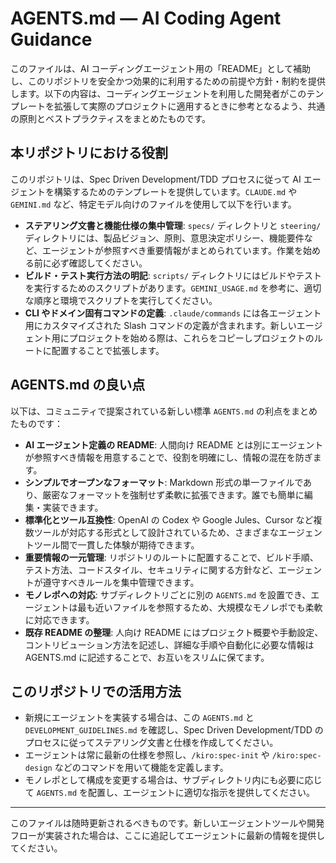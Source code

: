 # AGENTS.md — AI Coding Agent Guidance

このファイルは、AI コーディングエージェント用の「README」として補助し、このリポジトリを安全かつ効果的に利用するための前提や方針・制約を提供します。以下の内容は、コーディングエージェントを利用した開発者がこのテンプレートを拡張して実際のプロジェクトに適用するときに参考となるよう、共通の原則とベストプラクティスをまとめたものです。

## 本リポジトリにおける役割
このリポジトリは、Spec Driven Development/TDD プロセスに従って AI エージェントを構築するためのテンプレートを提供しています。`CLAUDE.md` や `GEMINI.md` など、特定モデル向けのファイルを使用して以下を行います。

- **ステアリング文書と機能仕様の集中管理**: `specs/` ディレクトリと `steering/` ディレクトリには、製品ビジョン、原則、意思決定ポリシー、機能要件など、エージェントが参照すべき重要情報がまとめられています。作業を始める前に必ず確認してください。
- **ビルド・テスト実行方法の明記**: `scripts/` ディレクトリにはビルドやテストを実行するためのスクリプトがあります。`GEMINI_USAGE.md` を参考に、適切な順序と環境でスクリプトを実行してください。
- **CLI やドメイン固有コマンドの定義**: `.claude/commands` には各エージェント用にカスタマイズされた Slash コマンドの定義が含まれます。新しいエージェント用にプロジェクトを始める際は、これらをコピーしプロジェクトのルートに配置することで拡張します。

## AGENTS.md の良い点
以下は、コミュニティで提案されている新しい標準 `AGENTS.md` の利点をまとめたものです：

- **AI エージェント定義の README**: 人間向け README とは別にエージェントが参照すべき情報を用意することで、役割を明確にし、情報の混在を防ぎます。
- **シンプルでオープンなフォーマット**: Markdown 形式の単一ファイルであり、厳密なフォーマットを強制せず柔軟に拡張できます。誰でも簡単に編集・実装できます。
- **標準化とツール互換性**: OpenAI の Codex や Google Jules、Cursor など複数ツールが対応する形式として設計されているため、さまざまなエージェントツール間で一貫した体験が期待できます。
- **重要情報の一元管理**: リポジトリのルートに配置することで、ビルド手順、テスト方法、コードスタイル、セキュリティに関する方針など、エージェントが遵守すべきルールを集中管理できます。
- **モノレポへの対応**: サブディレクトリごとに別の `AGENTS.md` を設置でき、エージェントは最も近いファイルを参照するため、大規模なモノレポでも柔軟に対応できます。
- **既存 README の整理**: 人向け README にはプロジェクト概要や手動設定、コントリビューション方法を記述し、詳細な手順や自動化に必要な情報は AGENTS.md に記述することで、お互いをスリムに保てます。

## このリポジトリでの活用方法
- 新規にエージェントを実装する場合は、この `AGENTS.md` と `DEVELOPMENT_GUIDELINES.md` を確認し、Spec Driven Development/TDD のプロセスに従ってステアリング文書と仕様を作成してください。
- エージェントは常に最新の仕様を参照し、`/kiro:spec-init` や `/kiro:spec-design` などのコマンドを用いて機能を定義します。
- モノレポとして構成を変更する場合は、サブディレクトリ内にも必要に応じて `AGENTS.md` を配置し、エージェントに適切な指示を提供してください。

---

このファイルは随時更新されるべきものです。新しいエージェントツールや開発フローが実装された場合は、ここに追記してエージェントに最新の情報を提供してください。
